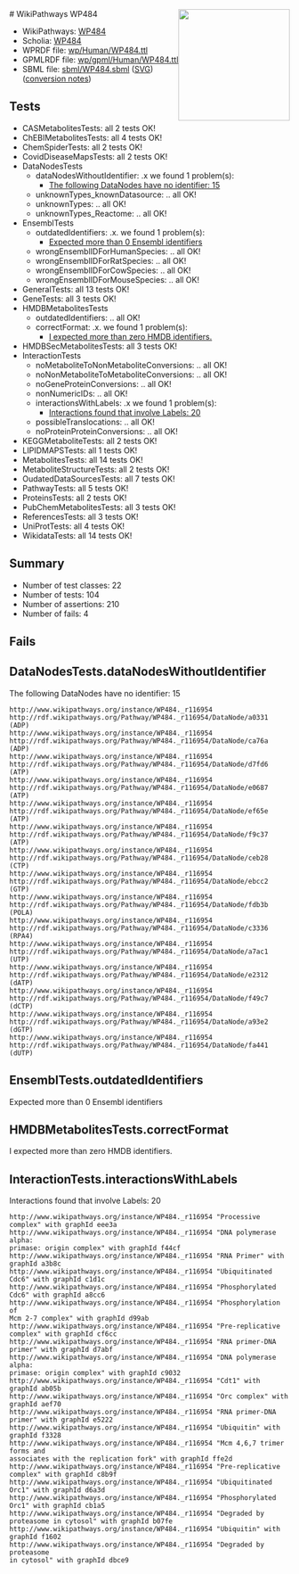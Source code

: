 <img style="float: right; width: 200px" src="../logo.png" />
# WikiPathways WP484

* WikiPathways: [WP484](https://identifiers.org/wikipathways:WP484)
* Scholia: [WP484](https://scholia.toolforge.org/wikipathways/WP484)
* WPRDF file: [wp/Human/WP484.ttl](../wp/Human/WP484.ttl)
* GPMLRDF file: [wp/gpml/Human/WP484.ttl](../wp/gpml/Human/WP484.ttl)
* SBML file: [sbml/WP484.sbml](../sbml/WP484.sbml) ([SVG](../sbml/WP484.svg)) ([conversion notes](../sbml/WP484.txt))

## Tests
* CASMetabolitesTests: all 2 tests OK!
* ChEBIMetabolitesTests: all 4 tests OK!
* ChemSpiderTests: all 2 tests OK!
* CovidDiseaseMapsTests: all 2 tests OK!
* DataNodesTests
    * dataNodesWithoutIdentifier: .x we found 1 problem(s):
        * [The following DataNodes have no identifier: 15](#8792c495)
    * unknownTypes_knownDatasource: .. all OK!
    * unknownTypes: .. all OK!
    * unknownTypes_Reactome: .. all OK!
* EnsemblTests
    * outdatedIdentifiers: .x. we found 1 problem(s):
        * [Expected more than 0 Ensembl identifiers](#f44398b7)
    * wrongEnsemblIDForHumanSpecies: .. all OK!
    * wrongEnsemblIDForRatSpecies: .. all OK!
    * wrongEnsemblIDForCowSpecies: .. all OK!
    * wrongEnsemblIDForMouseSpecies: .. all OK!
* GeneralTests: all 13 tests OK!
* GeneTests: all 3 tests OK!
* HMDBMetabolitesTests
    * outdatedIdentifiers: .. all OK!
    * correctFormat: .x. we found 1 problem(s):
        * [I expected more than zero HMDB identifiers.](#ad154c1e)
* HMDBSecMetabolitesTests: all 3 tests OK!
* InteractionTests
    * noMetaboliteToNonMetaboliteConversions: .. all OK!
    * noNonMetaboliteToMetaboliteConversions: .. all OK!
    * noGeneProteinConversions: .. all OK!
    * nonNumericIDs: .. all OK!
    * interactionsWithLabels: .x we found 1 problem(s):
        * [Interactions found that involve Labels: 20](#fe97a8d7)
    * possibleTranslocations: .. all OK!
    * noProteinProteinConversions: .. all OK!
* KEGGMetaboliteTests: all 2 tests OK!
* LIPIDMAPSTests: all 1 tests OK!
* MetabolitesTests: all 14 tests OK!
* MetaboliteStructureTests: all 2 tests OK!
* OudatedDataSourcesTests: all 7 tests OK!
* PathwayTests: all 5 tests OK!
* ProteinsTests: all 2 tests OK!
* PubChemMetabolitesTests: all 3 tests OK!
* ReferencesTests: all 3 tests OK!
* UniProtTests: all 4 tests OK!
* WikidataTests: all 14 tests OK!


## Summary

* Number of test classes: 22
* Number of tests: 104
* Number of assertions: 210
* Number of fails: 4

## Fails

<a name="8792c495" />

## DataNodesTests.dataNodesWithoutIdentifier

The following DataNodes have no identifier: 15
```
http://www.wikipathways.org/instance/WP484._r116954 http://rdf.wikipathways.org/Pathway/WP484._r116954/DataNode/a0331 (ADP)
http://www.wikipathways.org/instance/WP484._r116954 http://rdf.wikipathways.org/Pathway/WP484._r116954/DataNode/ca76a (ADP)
http://www.wikipathways.org/instance/WP484._r116954 http://rdf.wikipathways.org/Pathway/WP484._r116954/DataNode/d7fd6 (ATP)
http://www.wikipathways.org/instance/WP484._r116954 http://rdf.wikipathways.org/Pathway/WP484._r116954/DataNode/e0687 (ATP)
http://www.wikipathways.org/instance/WP484._r116954 http://rdf.wikipathways.org/Pathway/WP484._r116954/DataNode/ef65e (ATP)
http://www.wikipathways.org/instance/WP484._r116954 http://rdf.wikipathways.org/Pathway/WP484._r116954/DataNode/f9c37 (ATP)
http://www.wikipathways.org/instance/WP484._r116954 http://rdf.wikipathways.org/Pathway/WP484._r116954/DataNode/ceb28 (CTP)
http://www.wikipathways.org/instance/WP484._r116954 http://rdf.wikipathways.org/Pathway/WP484._r116954/DataNode/ebcc2 (GTP)
http://www.wikipathways.org/instance/WP484._r116954 http://rdf.wikipathways.org/Pathway/WP484._r116954/DataNode/fdb3b (POLA)
http://www.wikipathways.org/instance/WP484._r116954 http://rdf.wikipathways.org/Pathway/WP484._r116954/DataNode/c3336 (RPA4)
http://www.wikipathways.org/instance/WP484._r116954 http://rdf.wikipathways.org/Pathway/WP484._r116954/DataNode/a7ac1 (UTP)
http://www.wikipathways.org/instance/WP484._r116954 http://rdf.wikipathways.org/Pathway/WP484._r116954/DataNode/e2312 (dATP)
http://www.wikipathways.org/instance/WP484._r116954 http://rdf.wikipathways.org/Pathway/WP484._r116954/DataNode/f49c7 (dCTP)
http://www.wikipathways.org/instance/WP484._r116954 http://rdf.wikipathways.org/Pathway/WP484._r116954/DataNode/a93e2 (dGTP)
http://www.wikipathways.org/instance/WP484._r116954 http://rdf.wikipathways.org/Pathway/WP484._r116954/DataNode/fa441 (dUTP)
```

<a name="f44398b7" />

## EnsemblTests.outdatedIdentifiers

Expected more than 0 Ensembl identifiers
<a name="ad154c1e" />

## HMDBMetabolitesTests.correctFormat

I expected more than zero HMDB identifiers.
<a name="fe97a8d7" />

## InteractionTests.interactionsWithLabels

Interactions found that involve Labels: 20
```
http://www.wikipathways.org/instance/WP484._r116954 "Processive complex" with graphId eee3a
http://www.wikipathways.org/instance/WP484._r116954 "DNA polymerase alpha:
primase: origin complex" with graphId f44cf
http://www.wikipathways.org/instance/WP484._r116954 "RNA Primer" with graphId a3b8c
http://www.wikipathways.org/instance/WP484._r116954 "Ubiquitinated Cdc6" with graphId c1d1c
http://www.wikipathways.org/instance/WP484._r116954 "Phosphorylated Cdc6" with graphId a8cc6
http://www.wikipathways.org/instance/WP484._r116954 "Phosphorylation of
Mcm 2-7 complex" with graphId d99ab
http://www.wikipathways.org/instance/WP484._r116954 "Pre-replicative complex" with graphId cf6cc
http://www.wikipathways.org/instance/WP484._r116954 "RNA primer-DNA primer" with graphId d7abf
http://www.wikipathways.org/instance/WP484._r116954 "DNA polymerase alpha:
primase: origin complex" with graphId c9032
http://www.wikipathways.org/instance/WP484._r116954 "Cdt1" with graphId ab05b
http://www.wikipathways.org/instance/WP484._r116954 "Orc complex" with graphId aef70
http://www.wikipathways.org/instance/WP484._r116954 "RNA primer-DNA primer" with graphId e5222
http://www.wikipathways.org/instance/WP484._r116954 "Ubiquitin" with graphId f3328
http://www.wikipathways.org/instance/WP484._r116954 "Mcm 4,6,7 trimer forms and
associates with the replication fork" with graphId ffe2d
http://www.wikipathways.org/instance/WP484._r116954 "Pre-replicative complex" with graphId c8b9f
http://www.wikipathways.org/instance/WP484._r116954 "Ubiquitinated Orc1" with graphId d6a3d
http://www.wikipathways.org/instance/WP484._r116954 "Phosphorylated Orc1" with graphId cb1a5
http://www.wikipathways.org/instance/WP484._r116954 "Degraded by proteasome in cytosol" with graphId b07fe
http://www.wikipathways.org/instance/WP484._r116954 "Ubiquitin" with graphId f1602
http://www.wikipathways.org/instance/WP484._r116954 "Degraded by
proteasome
in cytosol" with graphId dbce9
```

